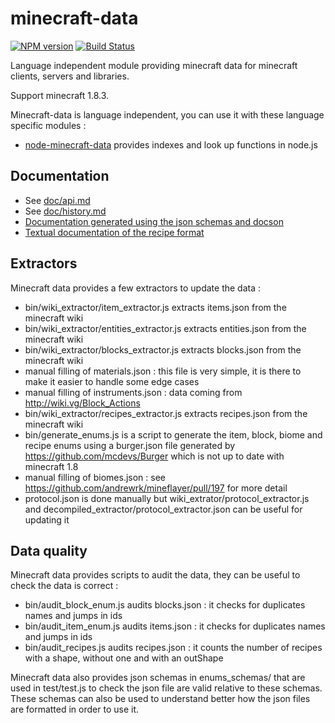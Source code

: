 # minecraft-data 
[![NPM version](https://badge.fury.io/js/minecraft-data.svg)](http://badge.fury.io/js/minecraft-data) [![Build Status](https://circleci.com/gh/PrismarineJS/minecraft-data.svg?style=shield)](https://circleci.com/gh/PrismarineJS/minecraft-data)

Language independent module providing minecraft data for minecraft clients, servers and libraries.

Support minecraft 1.8.3.

Minecraft-data is language independent, you can use it with these language specific modules :

* [node-minecraft-data](https://github.com/PrismarineJS/node-minecraft-data) provides indexes and look up functions in node.js

## Documentation

 * See [doc/api.md](doc/api.md)
 * See [doc/history.md](doc/history.md)
 * [Documentation generated using the json schemas and docson](http://prismarinejs.github.io/minecraft-data/)
 * [Textual documentation of the recipe format](doc/recipes.md)

## Extractors

Minecraft data provides a few extractors to update the data :

 * bin/wiki_extractor/item_extractor.js extracts items.json from the minecraft wiki
 * bin/wiki_extractor/entities_extractor.js extracts entities.json from the minecraft wiki
 * bin/wiki_extractor/blocks_extractor.js extracts blocks.json from the minecraft wiki
 * manual filling of materials.json : this file is very simple, it is there to make it easier to handle some edge cases
 * manual filling of instruments.json : data coming from http://wiki.vg/Block_Actions
 * bin/wiki_extractor/recipes_extractor.js extracts recipes.json from the minecraft wiki
 * bin/generate_enums.js is a script to generate the item, block, biome and recipe enums using a burger.json file generated by https://github.com/mcdevs/Burger which is not up to date with minecraft 1.8
 * manual filling of biomes.json : see https://github.com/andrewrk/mineflayer/pull/197 for more detail
 * protocol.json is done manually but wiki_extrator/protocol_extractor.js and decompiled_extractor/protocol_extractor.json can be useful for updating it

## Data quality

Minecraft data provides scripts to audit the data, they can be useful to check the data is correct :

 * bin/audit_block_enum.js audits blocks.json : it checks for duplicates names and jumps in ids
 * bin/audit_item_enum.js audits items.json : it checks for duplicates names and jumps in ids
 * bin/audit_recipes.js audits recipes.json : it counts the number of recipes with a shape, without one and with an outShape 
 
Minecraft data also provides json schemas in enums_schemas/ that are used in test/test.js to check the json file are valid relative to these schemas.
These schemas can also be used to understand better how the json files are formatted in order to use it.
